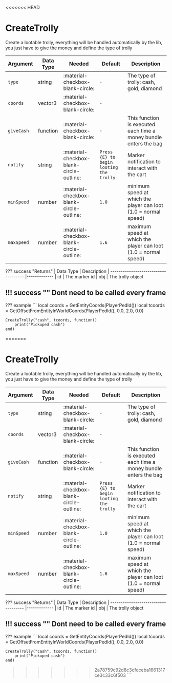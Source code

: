 <<<<<<< HEAD
# CreateTrolly
Create a lootable trolly, everything will be handled automatically by the lib, you just have to give the money and define the type of trolly

| Argument   | Data Type | Needed                                   | Default                                 | Description                                                       |
|------------|-----------|------------------------------------------|-----------------------------------------|-------------------------------------------------------------------|
| `type`     | string    | :material-checkbox-blank-circle:         | `-`                                     | The type of trolly: cash, gold, diamond                           |
| `coords`   | vector3   | :material-checkbox-blank-circle:         | `-`                                     |                                                                   |
| `giveCash` | function  | :material-checkbox-blank-circle:         | `-`                                     | This function is executed each time a money bundle enters the bag |
| `notify`   | string    | :material-checkbox-blank-circle-outline: | `Press {E} to begin looting the trolly` | Marker notification to interact with the cart                     |
| `minSpeed` | number    | :material-checkbox-blank-circle-outline: | `1.0`                                   | minimum speed at which the player can loot (1.0 = normal speed)   |
| `maxSpeed` | number    | :material-checkbox-blank-circle-outline: | `1.6`                                   | maximum speed at which the player can loot (1.0 = normal speed)   |

??? success "Returns"
    | Data Type                            | Description
    | ------------------------------------ |-------------
    | id | The marker id
    | obj | The trolly object

!!! success ""
    Dont need to be called every frame
---
??? example
    ```
    local coords = GetEntityCoords(PlayerPedId())
    local tcoords = GetOffsetFromEntityInWorldCoords(PlayerPedId(), 0.0, 2.0, 0.0)

    CreateTrolly("cash", tcoords, function()
        print("Pickuped cash")
    end)
=======
# CreateTrolly
Create a lootable trolly, everything will be handled automatically by the lib, you just have to give the money and define the type of trolly

| Argument   | Data Type | Needed                                   | Default                                 | Description                                                       |
|------------|-----------|------------------------------------------|-----------------------------------------|-------------------------------------------------------------------|
| `type`     | string    | :material-checkbox-blank-circle:         | `-`                                     | The type of trolly: cash, gold, diamond                           |
| `coords`   | vector3   | :material-checkbox-blank-circle:         | `-`                                     |                                                                   |
| `giveCash` | function  | :material-checkbox-blank-circle:         | `-`                                     | This function is executed each time a money bundle enters the bag |
| `notify`   | string    | :material-checkbox-blank-circle-outline: | `Press {E} to begin looting the trolly` | Marker notification to interact with the cart                     |
| `minSpeed` | number    | :material-checkbox-blank-circle-outline: | `1.0`                                   | minimum speed at which the player can loot (1.0 = normal speed)   |
| `maxSpeed` | number    | :material-checkbox-blank-circle-outline: | `1.6`                                   | maximum speed at which the player can loot (1.0 = normal speed)   |

??? success "Returns"
    | Data Type                            | Description
    | ------------------------------------ |-------------
    | id | The marker id
    | obj | The trolly object

!!! success ""
    Dont need to be called every frame
---
??? example
    ```
    local coords = GetEntityCoords(PlayerPedId())
    local tcoords = GetOffsetFromEntityInWorldCoords(PlayerPedId(), 0.0, 2.0, 0.0)

    CreateTrolly("cash", tcoords, function()
        print("Pickuped cash")
    end)
>>>>>>> 2a78759c92d8c3cfcceba1661317ce3c33c6f503
    ```